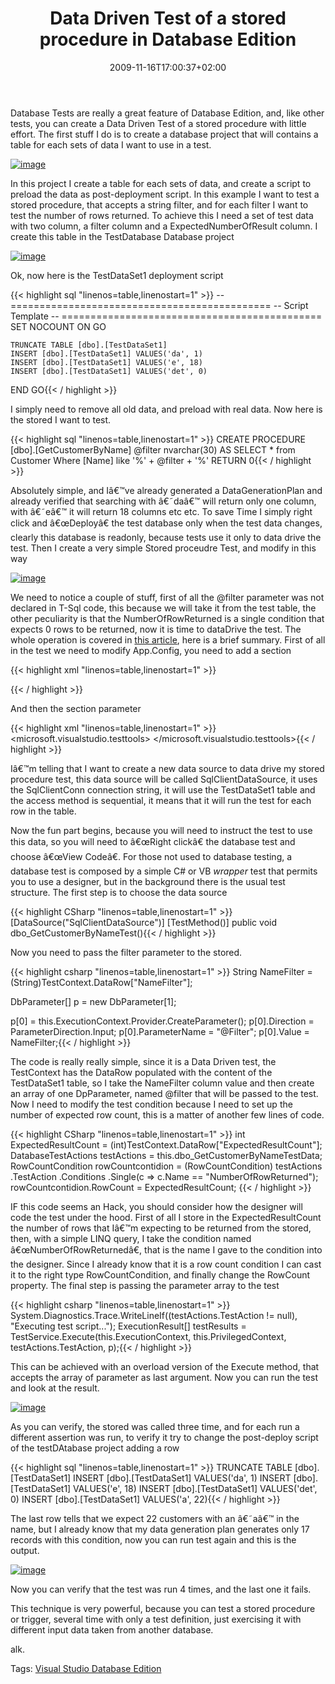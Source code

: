 ﻿---
title: "Data Driven Test of a stored procedure in Database Edition"
description: ""
date: 2009-11-16T17:00:37+02:00
draft: false
tags: [Visual Studio Database Edition]
categories: [Visual Studio]
---
Database Tests are really a great feature of Database Edition, and, like other tests, you can create a Data Driven Test of a stored procedure with little effort. The first stuff I do is to create a database project that will contains a table for each sets of data I want to use in a test.

[![image](https://www.codewrecks.com/blog/wp-content/uploads/2009/11/image_thumb14.png "image")](https://www.codewrecks.com/blog/wp-content/uploads/2009/11/image14.png)

In this project I create a table for each sets of data, and create a script to preload the data as post-deployment script. In this example I want to test a stored procedure, that accepts a string filter, and for each filter I want to test the number of rows returned. To achieve this I need a set of test data with two column, a filter column and a ExpectedNumberOfResult column. I create this table in the TestDatabase Database project

[![image](https://www.codewrecks.com/blog/wp-content/uploads/2009/11/image_thumb15.png "image")](https://www.codewrecks.com/blog/wp-content/uploads/2009/11/image15.png)

Ok, now here is the TestDataSet1 deployment script

{{< highlight sql "linenos=table,linenostart=1" >}}
-- =============================================
-- Script Template
-- =============================================
SET NOCOUNT ON
GO

    TRUNCATE TABLE [dbo].[TestDataSet1]
    INSERT [dbo].[TestDataSet1] VALUES('da', 1)
    INSERT [dbo].[TestDataSet1] VALUES('e', 18)
    INSERT [dbo].[TestDataSet1] VALUES('det', 0)

END
GO{{< / highlight >}}

<!-- Code inserted with Steve Dunn's Windows Live Writer Code Formatter Plugin.  http://dunnhq.com -->

I simply need to remove all old data, and preload with real data. Now here is the stored I want to test.

{{< highlight sql "linenos=table,linenostart=1" >}}
CREATE PROCEDURE [dbo].[GetCustomerByName]
    @filter    nvarchar(30)
AS
    SELECT * from
    Customer
    Where [Name] like '%' + @filter + '%'
RETURN 0{{< / highlight >}}

<!-- Code inserted with Steve Dunn's Windows Live Writer Code Formatter Plugin.  http://dunnhq.com -->

Absolutely simple, and Iâ€™ve already generated a DataGenerationPlan and already verified that searching with â€˜daâ€™ will return only one column, with â€˜eâ€™ it will return 18 columns etc etc. To save Time I simply right click and â€œDeployâ€ the test database only when the test data changes, clearly this database is readonly, because tests use it only to data drive the test. Then I create a very simple Stored proceudre Test, and modify in this way

[![image](https://www.codewrecks.com/blog/wp-content/uploads/2009/11/image_thumb16.png "image")](https://www.codewrecks.com/blog/wp-content/uploads/2009/11/image16.png)

We need to notice a couple of stuff, first of all the @filter parameter was not declared in T-Sql code, this because we will take it from the test table, the other peculiarity is that the NumberOfRowReturned is a single condition that expects 0 rows to be returned, now it is time to dataDrive the test. The whole operation is covered in [this article](http://msdn.microsoft.com/en-us/ms243192.aspx), here is a brief summary. First of all in the test we need to modify App.Config, you need to add a section

{{< highlight xml "linenos=table,linenostart=1" >}}
<section 
name="microsoft.visualstudio.testtools" 
type="Microsoft.VisualStudio.TestTools.UnitTesting.TestConfigurationSection, Microsoft.VisualStudio.QualityTools.UnitTestFramework, Version=9.0.0.0, Culture=neutral, PublicKeyToken=b03f5f7f11d50a3a"/>
{{< / highlight >}}

<!-- Code inserted with Steve Dunn's Windows Live Writer Code Formatter Plugin.  http://dunnhq.com -->

And then the section parameter

{{< highlight xml "linenos=table,linenostart=1" >}}
  <microsoft.visualstudio.testtools>
    <dataSources>
      <add name="SqlClientDataSource" 
              connectionString="SqlClientConn" 
            dataTableName="TestDataSet1" 
            dataAccessMethod="Sequential"/>
    </dataSources>
  </microsoft.visualstudio.testtools>{{< / highlight >}}

<!-- Code inserted with Steve Dunn's Windows Live Writer Code Formatter Plugin.  http://dunnhq.com -->

Iâ€™m telling that I want to create a new data source to data drive my stored procedure test, this data source will be called SqlClientDataSource, it uses the SqlClientConn connection string, it will use the TestDataSet1 table and the access method is sequential, it means that it will run the test for each row in the table.

Now the fun part begins, because you will need to instruct the test to use this data, so you will need to â€œRight clickâ€ the database test and choose â€œView Codeâ€. For those not used to database testing, a database test is composed by a simple C# or VB *wrapper* test that permits you to use a designer, but in the background there is the usual test structure. The first step is to choose the data source

{{< highlight CSharp "linenos=table,linenostart=1" >}}
[DataSource("SqlClientDataSource")]
[TestMethod()]
public void dbo_GetCustomerByNameTest(){{< / highlight >}}

<!-- Code inserted with Steve Dunn's Windows Live Writer Code Formatter Plugin.  http://dunnhq.com -->

Now you need to pass the filter parameter to the stored.

{{< highlight csharp "linenos=table,linenostart=1" >}}
String NameFilter = (String)TestContext.DataRow["NameFilter"];

DbParameter[] p = new DbParameter[1];

p[0] = this.ExecutionContext.Provider.CreateParameter();
p[0].Direction = ParameterDirection.Input;
p[0].ParameterName = "@Filter";
p[0].Value = NameFilter;{{< / highlight >}}

<!-- Code inserted with Steve Dunn's Windows Live Writer Code Formatter Plugin.  http://dunnhq.com -->

The code is really really simple, since it is a Data Driven test, the TestContext has the DataRow populated with the content of the TestDataSet1 table, so I take the NameFilter column value and then create an array of one DpParameter, named @filter that will be passed to the test. Now I need to modify the test condition because I need to set up the number of expected row count, this is a matter of another few lines of code.

{{< highlight CSharp "linenos=table,linenostart=1" >}}
int ExpectedResultCount = (int)TestContext.DataRow["ExpectedResultCount"];
DatabaseTestActions testActions = this.dbo_GetCustomerByNameTestData;
RowCountCondition rowCountcontidion =
    (RowCountCondition) testActions
                           .TestAction
                           .Conditions
                           .Single(c => c.Name == "NumberOfRowReturned");
rowCountcontidion.RowCount = ExpectedResultCount;
{{< / highlight >}}

<!-- Code inserted with Steve Dunn's Windows Live Writer Code Formatter Plugin.  http://dunnhq.com -->

IF this code seems an Hack, you should consider how the designer will code the test under the hood. First of all I store in the ExpectedResultCount the number of rows that Iâ€™m expecting to be returned from the stored, then, with a simple LINQ query, I take the condition named â€œNumberOfRowReturnedâ€, that is the name I gave to the condition into the designer. Since I already know that it is a row count condition I can cast it to the right type RowCountCondition, and finally change the RowCount property. The final step is passing the parameter array to the test

{{< highlight csharp "linenos=table,linenostart=1" >}}
System.Diagnostics.Trace.WriteLineIf((testActions.TestAction != null), "Executing test script...");
ExecutionResult[] testResults = TestService.Execute(this.ExecutionContext, this.PrivilegedContext, testActions.TestAction, p);{{< / highlight >}}

<!-- Code inserted with Steve Dunn's Windows Live Writer Code Formatter Plugin.  http://dunnhq.com -->

This can be achieved with an overload version of the Execute method, that accepts the array of parameter as last argument. Now you can run the test and look at the result.

[![image](https://www.codewrecks.com/blog/wp-content/uploads/2009/11/image_thumb17.png "image")](https://www.codewrecks.com/blog/wp-content/uploads/2009/11/image17.png)

As you can verify, the stored was called three time, and for each run a different assertion was run, to verify it try to change the post-deploy script of the testDAtabase project adding a row

{{< highlight sql "linenos=table,linenostart=1" >}}
TRUNCATE TABLE [dbo].[TestDataSet1]
INSERT [dbo].[TestDataSet1] VALUES('da', 1)
INSERT [dbo].[TestDataSet1] VALUES('e', 18)
INSERT [dbo].[TestDataSet1] VALUES('det', 0)
INSERT [dbo].[TestDataSet1] VALUES('a', 22){{< / highlight >}}

<!-- Code inserted with Steve Dunn's Windows Live Writer Code Formatter Plugin.  http://dunnhq.com -->

The last row tells that we expect 22 customers with an â€˜aâ€™ in the name, but I already know that my data generation plan generates only 17 records with this condition, now you can run test again and this is the output.

[![image](https://www.codewrecks.com/blog/wp-content/uploads/2009/11/image_thumb18.png "image")](https://www.codewrecks.com/blog/wp-content/uploads/2009/11/image18.png)

Now you can verify that the test was run 4 times, and the last one it fails.

This technique is very powerful, because you can test a stored procedure or trigger, several time with only a test definition, just exercising it with different input data taken from another database.

alk.

Tags: [Visual Studio Database Edition](http://technorati.com/tag/Visual%20Studio%20Database%20Edition)
